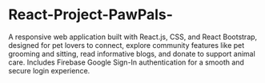 # React-Project-PawPals-
A responsive web application built with React.js, CSS, and React Bootstrap, designed for pet lovers to connect, explore community features like pet grooming and sitting, read informative blogs, and donate to support animal care. Includes Firebase Google Sign-In authentication for a smooth and secure login experience.

